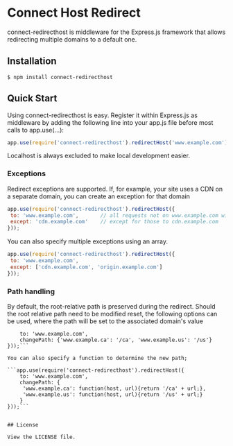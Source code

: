 # Connect Host Redirect

connect-redirecthost is middleware for the Express.js framework that allows redirecting multiple domains to a default one.

## Installation

    $ npm install connect-redirecthost

## Quick Start

Using connect-redirecthost is easy. Register it within Express.js as middleware by adding the following line into your app.js file before most calls to app.use(...):

```javascript
app.use(require('connect-redirecthost').redirectHost('www.example.com'));
```

Localhost is always excluded to make local development easier.

### Exceptions

Redirect exceptions are supported. If, for example, your site uses a CDN on a separate domain, you can create an exception for that domain

```javascript
app.use(require('connect-redirecthost').redirectHost({
 to: 'www.example.com',       // all requests not on www.example.com will be redirected to www.example.com
 except: 'cdn.example.com'    // except for those to cdn.example.com
}));
```

You can also specify multiple exceptions using an array.

```javascript
app.use(require('connect-redirecthost').redirectHost({
 to: 'www.example.com',
 except: ['cdn.example.com', 'origin.example.com']
}));
```

### Path handling

By default, the root-relative path is preserved during the redirect. Should the root relative path need to be modified reset,
the following options can be used, where the path will be set to the associated domain's value

```app.use(require('connect-redirecthost').redirectHost({
    to: 'www.example.com',
    changePath: {'www.example.ca': '/ca', 'www.example.us': '/us'}
}));```

You can also specify a function to determine the new path;

```app.use(require('connect-redirecthost').redirectHost({
    to: 'www.example.com',
    changePath: {
     'www.example.ca': function(host, url){return '/ca' + url;},
     'www.example.us': function(host, url){return '/us' + url;}
    }
}));```


## License

View the LICENSE file.


